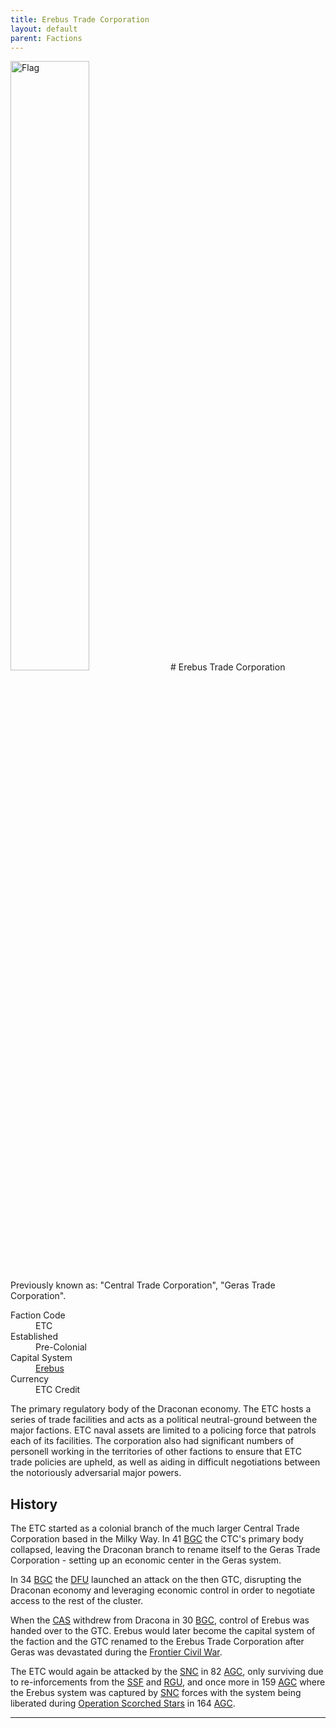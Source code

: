 ```yaml
---
title: Erebus Trade Corporation
layout: default
parent: Factions
---
```


<img src="../../img/flag_etc.png" alt="Flag" width="50%"/>
# Erebus Trade Corporation
Previously known as: "Central Trade Corporation", "Geras Trade Corporation".
<dl>
    <dt>Faction Code</dt><dd>ETC</dd>
    <dt>Established</dt><dd>Pre-Colonial</dd>
    <dt>Capital System</dt><dd><a href="../systems/erebus/">Erebus</a></dd>
    <dt>Currency</dt><dd>ETC Credit</dd>
</dl>

The primary regulatory body of the Draconan economy. The ETC hosts a series of trade facilities and acts as a political neutral-ground between the major factions. ETC naval assets are limited to a policing force that patrols each of its facilities. The corporation also had significant numbers of personell working in the territories of other factions to ensure that ETC trade policies are upheld, as well as aiding in difficult negotiations between the notoriously adversarial major powers.

## History
The ETC started as a colonial branch of the much larger Central Trade Corporation based in the Milky Way. In 41 [BGC] the CTC's primary body collapsed, leaving the Draconan branch to rename itself to the Geras Trade Corporation - setting up an economic center in the Geras system.

In 34 [BGC] the [DFU] launched an attack on the then GTC, disrupting the Draconan economy and leveraging economic control in order to negotiate access to the rest of the cluster.

When the [CAS] withdrew from Dracona in 30 [BGC], control of Erebus was handed over to the GTC. Erebus would later become the capital system of the faction and the GTC renamed to the Erebus Trade Corporation after Geras was devastated during the [Frontier Civil War].

The ETC would again be attacked by the [SNC] in 82 [AGC], only surviving due to re-inforcements from the [SSF] and [RGU], and once more in 159 [AGC] where the Erebus system was captured by [SNC] forces with the system being liberated during [Operation Scorched Stars] in 164 [AGC].

----

[DFU]: ./dfu.html
[CAS]: ./cas.html
[SNC]: ./snc.html
[SSF]: ./ssf.html
[RGU]: ./rgu.html

[Frontier Civil War]: ../history/conflicts/frontier_civil_war
[Operation Scorched Stars]: ../history/events/operation_scorched_stars

[BGC]: ../../history/#history
[AGC]: ../../history/#history